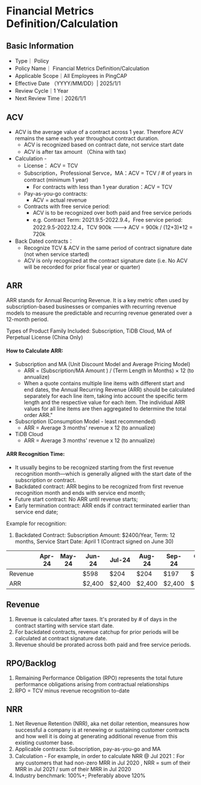 # Financial Metrics Definition/Calculation 

## Basic Information

- Type｜ Policy
- Policy Name｜ Financial Metrics Definition/Calculation
- Applicable Scope｜All Employees in PingCAP
- Effective Date （YYYY/MM/DD）| 2025/1/1
- Review Cycle｜1 Year
- Next Review Time｜2026/1/1

## ACV 
- ACV is the average value of a contract across 1 year. Therefore ACV remains the same each year throughout contract duration.
    - ACV is recognized based on contract date, not service start date
    - ACV is after tax amount （China with tax)
- Calculation - 
    - License： ACV = TCV
    - Subscription，Professional Servce，MA：ACV = TCV / # of years in contract (minimum 1 year)
        - For contracts with less than 1 year duration：ACV = TCV
    - Pay-as-you-go contracts: 
        - ACV = actual revenue
    - Contracts with free service period: 
        - ACV is to be recognized over both paid and free service periods
        - e.g. Contract Term: 2021.9.5-2022.9.4，Free service period: 2022.9.5-2022.12.4，TCV 900k ---> ACV = 900k / (12+3)*12 = 720k
- Back Dated contracts：
    - Recognize TCV & ACV in the same period of contract signature date (not when service started)
    - ACV is only recognized at the contract signature date (i.e. No ACV will be recorded for prior fiscal year or quarter)

## ARR

ARR stands for Annual Recurring Revenue. It is a key metric often used by subscription-based businesses or companies with recurring revenue models to measure the predictable and recurring revenue generated over a 12-month period.

Types of Product Family Included: Subscription, TiDB Cloud, MA of Perpetual License (China Only)

#### How to Calculate ARR:

- Subscription and MA (Unit Discount Model and Average Pricing Model)
    - ARR = (Subscription/MA Amount ) / (Term Length in Months) × 12 (to annualize)
    - When a quote contains multiple line items with different start and end dates, the Annual Recurring Revenue (ARR) should be calculated separately for each line item, taking into account the specific term length and the respective value for each item. The individual ARR values for all line items are then aggregated to determine the total order ARR."
- Subscription  (Consumption Model - least recommended)
    - ARR = Average 3 months' revenue x 12 (to annualize)
- TiDB Cloud
    - ARR = Average 3 months' revenue x 12 (to annualize)

#### ARR Recognition Time: 
- It usually begins to be recognized starting from the first revenue recognition month—which is generally aligned with the start date of the subscription or contract.
- Backdated contract: ARR begins to be recognized from first revenue recognition month and ends with service end month;
- Future start contract: No ARR until revenue starts;
- Early termination contract: ARR ends if contract terminated earlier than service end date;

Example for recognition:
1. Backdated Contract: Subscription Amount: $2400/Year, Term: 12 months, Service Start Date: April 1 (Contract signed on June 30)

|       | Apr-24 | May-24 | Jun-24 | Jul-24 | Aug-24 | Sep-24 | Oct-24 | Nov-24 | Dec-24 | Jan-25 | Feb-25 | Mar-25 | Total  |
|---------|--------|--------|--------|--------|--------|--------|--------|--------|--------|--------|--------|--------|--------|
| Revenue |        |        |  $598  | $204   | $204   | $197   | $204   | $197   | $204   | $204   | $184   | $204   | $2,400 |
| ARR     |        |        | $2,400 | $2,400 | $2,400 | $2,400 | $2,400 | $2,400 | $2,400 | $2,400 | $2,400 | $2,400 | $2,400 |

## Revenue

1. Revenue is calculated after taxes. It's prorated by # of days in the contract starting with service start date.
2. For backdated contracts, revenue catchup for prior periods will be calculated at contract signature date.
3. Revenue should be prorated across both paid and free service periods.

## RPO/Backlog

1. Remaining Performance Obligation (RPO) represents the total future performance obligations arising from contractual relationships 
2. RPO = TCV minus revenue recognition to-date

## NRR 

1. Net Revenue Retention (NRR), aka net dollar retention, meansures how successful a company is at renewing or sustaining customer contracts and how well it is doing at generating additional revenue from this existing customer base.
2. Applicable contracts: Subscription, pay-as-you-go and MA
3. Calculation -  For example, in order to calculate NRR @ Jul 2021：For any customers that had non-zero MRR in Jul 2020 , NRR = sum of their MRR in Jul 2021 / sum of their MRR in Jul 2020
4. Industry benchmark: 100%+; Preferably above 120%
